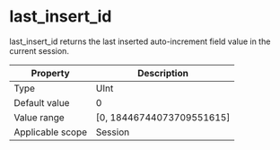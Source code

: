 # last_insert_id

last_insert_id returns the last inserted auto-increment field value in the current session.

| **Property** | **Description** |
|--------|-----------------------------|
| Type | UInt |
| Default value | 0 |
| Value range | \[0, 18446744073709551615\] |
| Applicable scope | Session |
